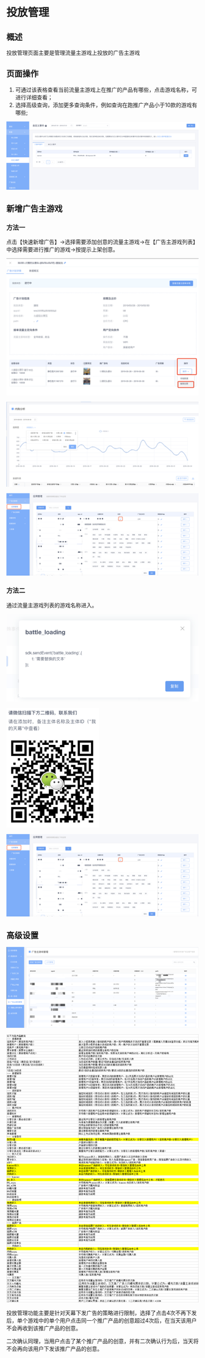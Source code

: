 # 投放管理

## 概述

投放管理页面主要是管理流量主游戏上投放的广告主游戏

## 页面操作

1. 可通过该表格查看当前流量主游戏上在推广的产品有哪些，点击游戏名称，可进行详细查看；
2. 选择高级查询，添加更多查询条件，例如查询在跑推广产品小于10款的游戏有哪些;

![](../../.gitbook/assets/image%20%2842%29.png)

## 新增广告主游戏

### 方法一

点击【快速新增广告】-&gt;选择需要添加创意的流量主游戏-&gt;在【广告主游戏列表】中选择需要进行推广的游戏-&gt;按提示上架创意。

![](../../.gitbook/assets/image%20%2866%29.png)

![](../../.gitbook/assets/image%20%2865%29.png)

![](../../.gitbook/assets/image%20%28174%29.png)

### 方法二

通过流量主游戏列表的游戏名称进入。

![](../../.gitbook/assets/image%20%28173%29.png)

![](../../.gitbook/assets/image%20%2894%29.png)

![](../../.gitbook/assets/image%20%28174%29.png)

## 高级设置

![](../../.gitbook/assets/image%20%28100%29.png)

![](../../.gitbook/assets/image%20%2818%29.png)

投放管理功能主要是针对天幕下发广告的策略进行限制，选择了点击4次不再下发后，单个游戏中的单个用户点击同一个推广产品的创意超过4次后，在当天该用户不会再收到该推广产品的创意。

二次确认同理，当用户点击了某个推广产品的创意，并有二次确认行为后，当天将不会再向该用户下发该推广产品的创意。

